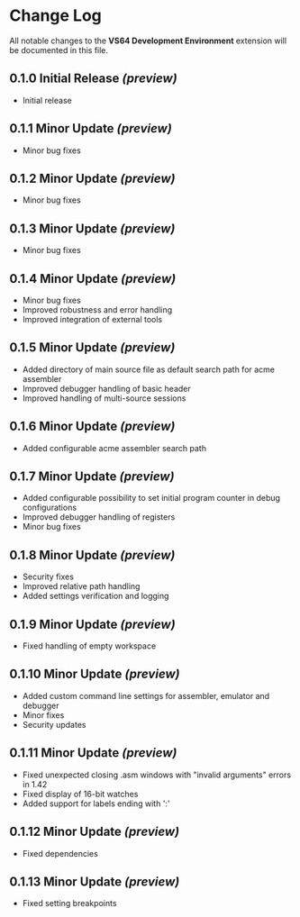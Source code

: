 # Change Log
All notable changes to the **VS64 Development Environment** extension will be documented in this file.

## 0.1.0 Initial Release _(preview)_
- Initial release

## 0.1.1 Minor Update _(preview)_
- Minor bug fixes

## 0.1.2 Minor Update _(preview)_
- Minor bug fixes

## 0.1.3 Minor Update _(preview)_
- Minor bug fixes

## 0.1.4 Minor Update _(preview)_
- Minor bug fixes
- Improved robustness and error handling
- Improved integration of external tools

## 0.1.5 Minor Update _(preview)_
- Added directory of main source file as default search path for acme assembler
- Improved debugger handling of basic header
- Improved handling of multi-source sessions

## 0.1.6 Minor Update _(preview)_
- Added configurable acme assembler search path

## 0.1.7 Minor Update _(preview)_
- Added configurable possibility to set initial program counter in debug configurations
- Improved debugger handling of registers
- Minor bug fixes

## 0.1.8 Minor Update _(preview)_
- Security fixes
- Improved relative path handling
- Added settings verification and logging

## 0.1.9 Minor Update _(preview)_
- Fixed handling of empty workspace

## 0.1.10 Minor Update _(preview)_
- Added custom command line settings for assembler, emulator and debugger
- Minor fixes
- Security updates

## 0.1.11 Minor Update _(preview)_
- Fixed unexpected closing .asm windows with "invalid arguments" errors in 1.42
- Fixed display of 16-bit watches
- Added support for labels ending with ':'

## 0.1.12 Minor Update _(preview)_
- Fixed dependencies

## 0.1.13 Minor Update _(preview)_
- Fixed setting breakpoints
